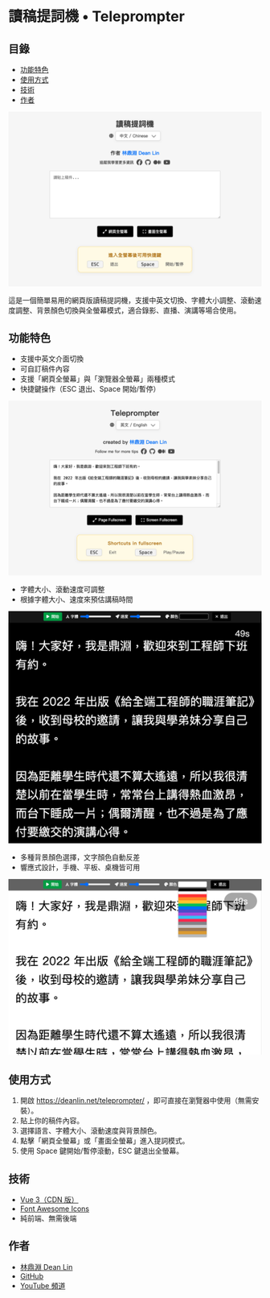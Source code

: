 # 讀稿提詞機 • Teleprompter

## 目錄
- [功能特色](#功能特色)
- [使用方式](#使用方式)
- [技術](#技術)
- [作者](#作者)

![img](./img/ch.png)

這是一個簡單易用的網頁版讀稿提詞機，支援中英文切換、字體大小調整、滾動速度調整、背景顏色切換與全螢幕模式，適合錄影、直播、演講等場合使用。

## 功能特色

- 支援中英文介面切換
- 可自訂稿件內容
- 支援「網頁全螢幕」與「瀏覽器全螢幕」兩種模式
- 快捷鍵操作（ESC 退出、Space 開始/暫停）

![img](./img/en.png)

- 字體大小、滾動速度可調整
- 根據字體大小、速度來預估講稿時間

![img](./img/dark.png)

- 多種背景顏色選擇，文字顏色自動反差
- 響應式設計，手機、平板、桌機皆可用

![img](./img/light.png)

## 使用方式

1. 開啟 https://deanlin.net/teleprompter/ ，即可直接在瀏覽器中使用（無需安裝）。
2. 貼上你的稿件內容。
3. 選擇語言、字體大小、滾動速度與背景顏色。
4. 點擊「網頁全螢幕」或「畫面全螢幕」進入提詞模式。
5. 使用 Space 鍵開始/暫停滾動，ESC 鍵退出全螢幕。

## 技術

- [Vue 3（CDN 版）](https://vuejs.org/)
- [Font Awesome Icons](https://fontawesome.com/)
- 純前端、無需後端

## 作者

- [林鼎淵 Dean Lin](https://facebook.com/deanlinbao)
- [GitHub](https://github.com/dean9703111)
- [YouTube 頻道](https://youtube.com/@dlcorner)
